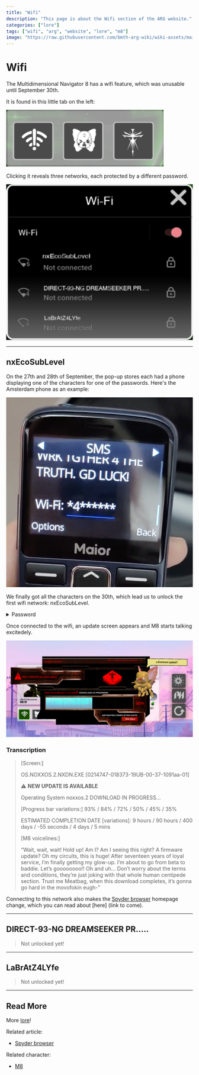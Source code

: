 ```yaml
---
title: "Wifi"
description: "This page is about the Wifi section of the ARG website."
categories: ["lore"]
tags: ["wifi", "arg", "website", "lore", "m8"]
image: "https://raw.githubusercontent.com/bmth-arg-wiki/wiki-assets/main/lore/wifi/wifi-on.png"
---
```


# Wifi

The Multidimensional Navigator 8 has a wifi feature, which was unusable until September 30th.

It is found in this little tab on the left:

![wifi off](https://raw.githubusercontent.com/bmth-arg-wiki/wiki-assets/main/lore/wifi/wifi-off.png)

Clicking it reveals three networks, each protected by a different password.

![wifi networks](https://raw.githubusercontent.com/bmth-arg-wiki/wiki-assets/main/lore/wifi/wifi-servers.png)

***

## nxEcoSubLevel

On the 27th and 28th of September, the pop-up stores each had a phone displaying one of the characters for one of the passwords.
Here's the Amsterdam phone as an example:

![Amst wifi phone](https://raw.githubusercontent.com/bmth-arg-wiki/wiki-assets/main/lore/wifi/phone-example.png)

We finally got all the characters on the 30th, which lead us to unlock the first wifi network: nxEcoSubLevel.

<details class="Password">
<summary>Password</summary>

c4E9q62u
</details>

Once connected to the wifi, an update screen appears and M8 starts talking excitedely.

![update screen](https://raw.githubusercontent.com/bmth-arg-wiki/wiki-assets/main/lore/wifi/update-progress.png)

### Transcription

>[Screen:]
>
>OS.NOXXOS.2.NXDN.EXE        [0214747-018373-19UB-00-37-1091aa-01] 
>
>⚠️ **NEW UPDATE IS AVAILABLE**
>
>Operating System noxxos.2    DOWNLOAD IN PROGRESS…
>
>[Progress bar variations:] 93% / 84% / 72% / 50% / 45% / 35%
>
>ESTIMATED COMPLETION DATE [variations]: 9 hours / 90 hours / 400 days / -55 seconds / 4 days / 5 mins 
>
>
>[M8 voicelines:]
>
>“Wait, wait, wait! Hold up! Am I? Am I seeing this right? 
A firmware update? Oh my circuits, this is huge! 
After seventeen years of loyal service, I’m finally getting my glow-up. 
I’m about to go from beta to baddie. Let’s goooooooo!! 
Oh and uh… Don’t worry about the terms and conditions, they’re just joking with that whole human centipede section. 
Trust me Meatbag, when this download completes, it’s gonna go hard in the movofokin eugh-”

Connecting to this network also makes the [Spyder browser](spyder) homepage change, which you can read about [here] (link to come).

***

## DIRECT-93-NG DREAMSEEKER PR.....

> Not unlocked yet!

***

## LaBrAtZ4LYfe

> Not unlocked yet!

***

## Read More

More [lore](lore)!

Related article:

- [Spyder browser](spyder)

Related character:

- [M8](../m8)